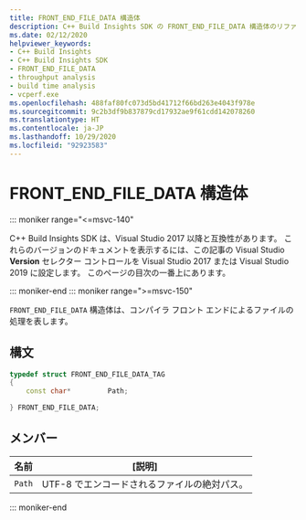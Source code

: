 ```yaml
---
title: FRONT_END_FILE_DATA 構造体
description: C++ Build Insights SDK の FRONT_END_FILE_DATA 構造体のリファレンス。
ms.date: 02/12/2020
helpviewer_keywords:
- C++ Build Insights
- C++ Build Insights SDK
- FRONT_END_FILE_DATA
- throughput analysis
- build time analysis
- vcperf.exe
ms.openlocfilehash: 488faf80fc073d5bd41712f66bd263e4043f978e
ms.sourcegitcommit: 9c2b3df9b837879cd17932ae9f61cdd142078260
ms.translationtype: HT
ms.contentlocale: ja-JP
ms.lasthandoff: 10/29/2020
ms.locfileid: "92923583"
---
```

# <a name="front_end_file_data-structure"></a>FRONT_END_FILE_DATA 構造体

::: moniker range="<=msvc-140"

C++ Build Insights SDK は、Visual Studio 2017 以降と互換性があります。 これらのバージョンのドキュメントを表示するには、この記事の Visual Studio **Version** セレクター コントロールを Visual Studio 2017 または Visual Studio 2019 に設定します。 このページの目次の一番上にあります。

::: moniker-end
::: moniker range=">=msvc-150"

`FRONT_END_FILE_DATA` 構造体は、コンパイラ フロント エンドによるファイルの処理を表します。

## <a name="syntax"></a>構文

```cpp
typedef struct FRONT_END_FILE_DATA_TAG
{
    const char*         Path;

} FRONT_END_FILE_DATA;
```

## <a name="members"></a>メンバー

| 名前 | [説明] |
|--|--|
| `Path` | UTF-8 でエンコードされるファイルの絶対パス。 |

::: moniker-end
